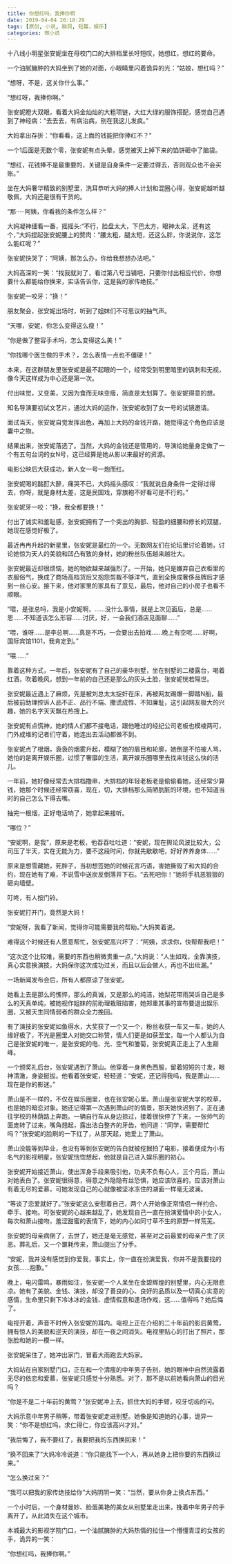 ```yaml
---
title: 你想红吗，我捧你啊
date: 2019-04-04 20:18:29
tags: [原创, 小说, 脑洞, 短篇，娱乐]
categories: 微小说
---
```


十八线小明星张安妮坐在母校门口的大排档里长吁短叹，她想红，想红的要命。

一个油腻臃肿的大妈坐到了她的对面，小眼睛里闪着诡异的光：“姑娘，想红吗？”

“想呀，不是，这关你什么事。”

“想红呀，我捧你啊。”

张安妮瞪大双眼，看着大妈金灿灿的大粗项链，大红大绿的服饰搭配，感觉自己遇到了神经病：“去去去，有病治病，别在我这儿发疯。”

大妈拿出存折：“你看看，这上面的钱能把你捧红不？”

一个1后面是无数个零，张安妮有点头晕，感觉被天上掉下来的馅饼砸中了脑袋。

“想红，花钱捧不是最重要的，关键是自身条件一定要过得去，否则观众也不会买账。”

坐在大妈奢华精致的别墅里，洗耳恭听大妈的捧人计划和混圈心得，张安妮越听越敬佩，大妈还是很有干货的。

“那·····阿姨，你看我的条件怎么样？”

大妈凝神细看一番，摇摇头:“不行，脸盘太大，下巴太方，眼神太呆，还有这个，”大妈捏起张安妮腰上的赘肉：“腰太粗，腿太短，还这么胖，你说说你，这怎么能红呢？”

张安妮快哭了：“阿姨，那怎么办，你给我想想办法吧。”

大妈高深的一笑：“找我就对了，看过第八号当铺吧，只要你付出相应代价，你想要什么都能给你换来，实话告诉你，这是我的家传绝技。”

张安妮一咬牙：“换！”

朋友聚会，张安妮出场时，听到了姐妹们不可思议的抽气声。

“天哪，安妮，你怎么变得这么瘦！”

“你是做了整容手术吗，怎么变得这么美！”

“你找哪个医生做的手术？，怎么表情一点也不僵硬！”

本来，在这群朋友里张安妮是最不起眼的一个，经常受到明里暗里的讽刺和无视，像今天这样成为中心还是第一次。

付出味觉，又变美，又因为食而无味变瘦，简直是太划算了。张安妮得意的想。

知名导演要初试文艺片，通过大妈的运作，张安妮收到了女一号的试镜邀请。

面试当天，张安妮自觉发挥出色，再加上大妈的金钱开路，她觉得这个角色应该是囊中之物。

结果出来，张安妮落选了。当然，大妈的金钱还是管用的，导演给她量身定做了一个有五句台词的女N号，这已经算是她从影以来最好的资源。

电影公映后大获成功，新人女一号一炮而红。

张安妮喝的酩酊大醉，痛哭不已，大妈摇头感叹：“我就说自身条件一定得过得去，你呀，就是身材太差，这是民国戏，穿旗袍不好看可是不行的。”

张安妮牙一咬：“换，我全都要换！”

付出了诚实和羞耻感，张安妮拥有了一个突出的胸部、轻盈的细腰和修长的双腿，她现在感觉好极了。

最近冉冉升起的新星里，张安妮是最红的一个。无数网友们在论坛里讨论着她，讨论她惊为天人的美貌和凹凸有致的身材，她的粉丝队伍越来越壮大。

张安妮最近却很烦恼，她的物欲越来越强烈了。一开始，她只是嫌弃自己衣柜里的衣服俗气，换成了商场高档货后又抱怨剪裁不够洋气，直到全换成奢侈品牌后才感到一丝心安。接下来，他对家里的家具有了意见，最后，他对自己的小房子也看不顺眼。

“喂，是张总吗，我是小安妮啊，……没什么事情，就是上次见面后，总是……恩……不知道该怎么形容……讨厌，好，一会我们酒店见面聊……”

“喂，谁呀……是李总啊……真是不巧，一会要出去拍戏……晚上有空呢……好啊，国际宾馆1101，我肯定到。”

“喂……”

靠着这种方式，一年后，张安妮有了自己的豪华别墅，坐在别墅的二楼露台，喝着红酒，吹着晚风，想到一年前的自己还是那么的灰头土脸，张安妮恍若隔世。

张安妮最近遇上了麻烦，先是被刘总太太捉奸在床，再被网友踢爆一脚踏N船，最后被前助理控诉人品不正、品行不端、撒谎成性、不知廉耻，这引起网友极大的兴趣，她的名字天天飘在热搜上。

张安妮有点慌神，她的情人们都不接电话，跟他睡过的经纪公司老板也模棱两可，门外成堆的记者们守着，她连出去活动都做不到。

张安妮点了根烟，袅袅的烟雾升起，模糊了她的眉目和轮廓，她倒是不怕被人骂，她怕的是离开娱乐圈，过惯了奢靡的生活，离开娱乐圈哪里去找来钱这么快的活儿。

一年前，她好像经常去大排档撸串，大排档的年轻老板老是偷偷看她，还经常少算钱，她那个时候还经常窃喜，现在，切，大排档那么简陋肮脏的环境，也不知道当时的自己怎么下得去嘴。

抽完一根烟，正好电话响了，她拿起来接听。

“哪位？”

“安妮啊，是我”，原来是老板，他吞吞吐吐道：“安妮，现在舆论风波比较大，公司压了半天，实在无能为力，要不这段时间，你就先歇歇吧，好好养养身体……”

原来是想雪藏她，死胖子，当初想签她的时候花言巧语，害她撕毁了和大妈的合约，现在她有了难，不说雪中送炭反倒落井下石。“去死吧你！”她将手机恶狠狠的砸向墙壁。

叮咚，有人按门铃。

张安妮打开门，竟然是大妈！

“安妮呀，我看了新闻，觉得你可能需要我的帮助。”大妈笑着说。

难得这个时候还有人愿意帮忙，张安妮高兴坏了：“阿姨，求求你，快帮帮我吧！”

“这次这个比较难，需要的东西也稍微贵重一点，”大妈说：“人生如戏，全靠演技，真心实意换演技，大妈保你这次成功过关，而且以后会做人，再也不出纰漏。”

一场新闻发布会后，所有人都原谅了张安妮。

她看上去是那么的憔悴，那么的真诚，又是那么的纯洁，她梨花带雨哭诉自己是多么的天真单纯，被她视作姐妹的前助理栽赃陷害，她郑重其事的宣布要退出娱乐圈，又被天生同情弱者的群众全力挽回。

有了演技的张安妮如鱼得水，大奖获了一个又一个，粉丝收获一车又一车，她的人缘好极了，不光是圈里人对她交口称赞，情人们更是如获至宝，每一个人都认为自己是张安妮的唯一，是张安妮的电、光、空气和雏菊，张安妮真正走上了人生巅峰。

一个颁奖礼后台，张安妮遇到了萧山。他穿着一身黑色西服，留着短短的寸发，眼神清澈，身姿挺拔。他看着张安妮，轻轻道：“安妮，还记得我吗，我是萧山……现在是你的影迷。”

萧山是不一样的，不仅在娱乐圈里，也在张安妮心里。萧山是张安妮大学的校草，也是她的暗恋对象。她还记得第一次遇到萧山时的情景，那天她快迟到了，正在通往学校的林荫路上奔跑。一辆自行车从身边掠过，接着很快停了下来，一张帅气的面庞转了过来，嘴角翘起，露出洁白整齐的牙齿，他问道：“同学，需要帮忙吗？”张安妮的脸刷的一下红了，从那天起，她爱上了萧山。

萧山没能等到毕业，也没有等到张安妮的告白就被挖掘拍了电影，接着便成为小有名气的影视明星，张安妮恍惚想起，他就是自己进入娱乐圈的初心。

张安妮开始接近萧山，使出浑身手段来吸引他，功夫不负有心人，三个月后，萧山对她表白了。张安妮很得意，得意之外隐隐有丝恐惧，她应该欣喜的，应该对萧山有着无尽的爱慕，可她发现自己的心就像被坚冰冻住的湖面一样毫无波澜。

“等谈了恋爱就好了。”张安妮这么安慰着自己，两个人开始像正常情侣一样约会、牵手、接吻。可张安妮的心越来越乱了，她发现自己一直在扮演爱情中的小女人，每次和萧山接吻，羞涩甜蜜的表情下，她的内心如同寸草不生的原野一样荒芜。

张安妮的母亲病倒了，去世了，她还是毫无感觉，甚至对之前最爱的母亲产生了厌恶。葬礼后，又一个噩耗传来，萧山提出了分手。

“安妮，我并没有感觉到你爱我，事实上，你一直在扮演爱我，你并不是我要找的女孩……抱歉。”

晚上，电闪雷鸣，暴雨如注，张安妮一个人呆坐在金碧辉煌的别墅里，内心无限悲凉。她有了美貌、金钱、演技，却没了善良的心、良好的品质以及一切真心实意的感情，生命里只剩下冷冰冰的金钱、虚情假意和逢场作戏，这……值得吗？她后悔了。

电视开着，声音不时传入张安妮的耳内。电视上正在介绍的二十年前的影后黄莺，拥有惊人的美貌和逆天的演技，却在一夜之间消失。电视里贴心的打出了照片，那张脸和她的一模一样。

张安妮呆住了，她冲出家门，冒着大雨跑去大妈家。

大妈站在自家别墅门口，正在和一个清瘦的中年男子告别，她的眼神中自然流露着无尽的依恋和爱慕，张安妮只感觉十分熟悉。对了，那不是以前她看向萧山的目光吗？

“你是不是二十年前的黄莺？”张安妮冲上去，抓住大妈的手臂，咬牙切齿的问。

大妈示意中年男子稍等，带着张安妮走进别墅。她像是知道她的心事，诡异一笑：“你不是想红吗，求仁得仁，你应该高兴才对。”

“我后悔了，我不要红了，我要把我的东西换回来！”

“换不回来了”大妈冷冷说道：“你只能找下一个人，再从她身上把你要的东西换过来。”

“怎么换过来？”

“我可以把我的家传绝技给你”大妈阴阴一笑：“当然，要从你身上换点东西。”

一个小时后，一个身材曼妙、脸蛋美艳的美女从别墅里走出来，挽着中年男子的手离开了，从此消失在这个城市。

本城最大的影视学院门口，一个油腻臃肿的大妈热情的拉住一个懵懂青涩的女孩的手，诡异的一笑：

“你想红吗，我捧你啊。”
